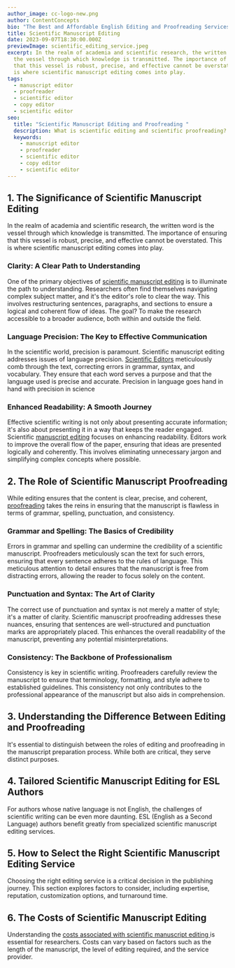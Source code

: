 ```yaml
---
author_image: cc-logo-new.png
author: ContentConcepts
bio: "The Best and Affordable English Editing and Proofreading Services "
title: Scientific Manuscript Editing
date: 2023-09-07T18:30:00.000Z
previewImage: scientific_editing_service.jpeg
excerpt: In the realm of academia and scientific research, the written word is
  the vessel through which knowledge is transmitted. The importance of ensuring
  that this vessel is robust, precise, and effective cannot be overstated. This
  is where scientific manuscript editing comes into play.
tags:
  - manuscript editor
  - proofreader
  - scientific editor
  - copy editor
  - scientific editor
seo:
  title: "Scientific Manuscript Editing and Proofreading "
  description: What is scientific editing and scientific proofreading?
  keywords:
    - manuscript editor
    - proofreader
    - scientific editor
    - copy editor
    - scientific editor
---
```

## 1. The Significance of Scientific Manuscript Editing

In the realm of academia and scientific research, the written word is the vessel through which knowledge is transmitted. The importance of ensuring that this vessel is robust, precise, and effective cannot be overstated. This is where scientific manuscript editing comes into play.

### Clarity: A Clear Path to Understanding

One of the primary objectives of [scientific manuscript editing](https://contentconcepts.com/services/academic_editing/scientific_manuscript_editing/) is to illuminate the path to understanding. Researchers often find themselves navigating complex subject matter, and it's the editor's role to clear the way. This involves restructuring sentences, paragraphs, and sections to ensure a logical and coherent flow of ideas. The goal? To make the research accessible to a broader audience, both within and outside the field.

### Language Precision: The Key to Effective Communication

In the scientific world, precision is paramount. Scientific manuscript editing addresses issues of language precision. [Scientific  Editors](https://blog.contentconcepts.com/our-manuscript-editorsscientific-editors-proofreaders) meticulously comb through the text, correcting errors in grammar, syntax, and vocabulary. They ensure that each word serves a purpose and that the language used is precise and accurate. Precision in language goes hand in hand with precision in science

### Enhanced Readability: A Smooth Journey

Effective scientific writing is not only about presenting accurate information; it's also about presenting it in a way that keeps the reader engaged. Scientific [manuscript editing](https://contentconcepts.com/services/academic_editing/manuscript_editing/) focuses on enhancing readability. Editors work to improve the overall flow of the paper, ensuring that ideas are presented logically and coherently. This involves eliminating unnecessary jargon and simplifying complex concepts where possible.

## 2. The Role of Scientific Manuscript Proofreading

While editing ensures that the content is clear, precise, and coherent, [proofreading](https://contentconcepts.com/services/academic_editing/proofreading_service/) takes the reins in ensuring that the manuscript is flawless in terms of grammar, spelling, punctuation, and consistency.

### Grammar and Spelling: The Basics of Credibility

Errors in grammar and spelling can undermine the credibility of a scientific manuscript. Proofreaders meticulously scan the text for such errors, ensuring that every sentence adheres to the rules of language. This meticulous attention to detail ensures that the manuscript is free from distracting errors, allowing the reader to focus solely on the content.

### Punctuation and Syntax: The Art of Clarity

The correct use of punctuation and syntax is not merely a matter of style; it's a matter of clarity. Scientific manuscript proofreading addresses these nuances, ensuring that sentences are well-structured and punctuation marks are appropriately placed. This enhances the overall readability of the manuscript, preventing any potential misinterpretations.

### Consistency: The Backbone of Professionalism

Consistency is key in scientific writing. Proofreaders carefully review the manuscript to ensure that terminology, formatting, and style adhere to established guidelines. This consistency not only contributes to the professional appearance of the manuscript but also aids in comprehension.

## 3. Understanding the Difference Between Editing and Proofreading

It's essential to distinguish between the roles of editing and proofreading in the manuscript preparation process. While both are critical, they serve distinct purposes.

## 4. Tailored Scientific Manuscript Editing for ESL Authors

For authors whose native language is not English, the challenges of scientific writing can be even more daunting. ESL (English as a Second Language) authors benefit greatly from specialized scientific manuscript editing services.

## 5. How to Select the Right Scientific Manuscript Editing Service

Choosing the right editing service is a critical decision in the publishing journey. This section explores factors to consider, including expertise, reputation, customization options, and turnaround time.

## 6. The Costs of Scientific Manuscript Editing

Understanding the [costs associated with scientific manuscript editing ](https://contentconcepts.com/blog/how-much-does-manuscript-editing-cost-per-page-per-word/)is essential for researchers. Costs can vary based on factors such as the length of the manuscript, the level of editing required, and the service provider.